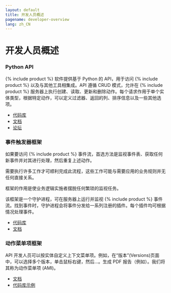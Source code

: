 ```yaml
---
layout: default
title: 开发人员概述
pagename: developer-overview
lang: zh_CN
---
```


# 开发人员概述

### Python API

{% include product %} 软件提供基于 Python 的 API，用于访问 {% include product %} 以及与其他工具相集成。API 遵循 CRUD 模式，允许在 {% include product %} 服务器上执行创建、读取、更新和删除动作。每个请求作用于单个实体类型，根据特定动作，可以定义过滤器、返回的列、排序信息以及一些其他选项。

*   [代码库](https://github.com/shotgunsoftware/python-api)
*   [文档](https://developer.shotgridsoftware.com/python-api/)
*   [论坛](https://community.shotgridsoftware.com/c/pipeline/6)

### 事件触发器框架

如果要访问 {% include product %} 事件流，首选方法是监视事件表、获取任何新事件并对其进行处理，然后重复上述动作。  
  
需要执行许多工作才可顺利完成此流程，这些工作可能与需要应用的业务规则并无任何直接关系。  
  
框架的作用是使业务逻辑实施者摆脱任何繁琐的监视任务。  
  
该框架是一个守护进程，可在服务器上运行并监视 {% include product %} 事件流。找到事件时，守护进程会将事件分发给一系列注册的插件。每个插件均可根据情况处理事件。

*   [代码库](https://github.com/shotgunsoftware/shotgunevents)
*   [文档](https://github.com/shotgunsoftware/shotgunevents/wiki)

### 动作菜单项框架

API 开发人员可以按实体自定义上下文菜单项。例如，在“版本”(Versions)页面中，可以选择多个版本，单击鼠标右键，然后...。生成 PDF 报告（例如）。我们将其称为动作菜单项 (AMI)。

*   [文档]()
*   [代码库示例](https://developer.shotgridsoftware.com/python-api/cookbook/examples/ami_handler.html)
